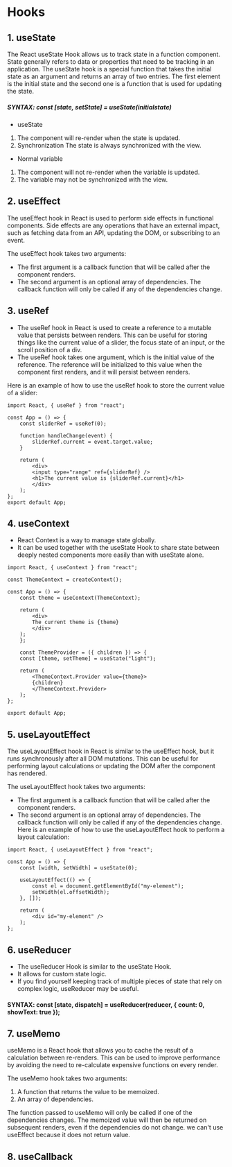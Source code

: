 # Hooks

## 1. useState
The React useState Hook allows us to track state in a function component. State generally refers to data or properties that need to be tracking in an application. The  useState hook is a special function that takes the initial state as an argument and returns an array of two entries. The first element is the initial state and the second one is a function that is used for updating the state.
##### SYNTAX: const [state, setState] = useState(initialstate)

* useState	
1. The component will re-render when the state is updated.
2. Synchronization	The state is always synchronized with the view.
* Normal variable
1. The component will not re-render when the variable is updated.
2. The variable may not be synchronized with the view.

## 2. useEffect
The useEffect hook in React is used to perform side effects in functional components. Side effects are any operations that have an external impact, such as fetching data from an API, updating the DOM, or subscribing to an event.

The useEffect hook takes two arguments:
* The first argument is a callback function that will be called after the component renders.
* The second argument is an optional array of dependencies. The callback function will only be called if any of the dependencies change.


## 3. useRef
* The useRef hook in React is used to create a reference to a mutable value that persists between renders. 
This can be useful for storing things like the current value of a slider, the focus state of an input, or the scroll position of a div.
* The useRef hook takes one argument, which is the initial value of the reference. The reference will be initialized to this value when the component first renders, and it will persist between renders.

Here is an example of how to use the useRef hook to store the current value of a slider:

```
import React, { useRef } from "react";

const App = () => {
    const sliderRef = useRef(0);
    
    function handleChange(event) {
        sliderRef.current = event.target.value;
    }
    
    return (
        <div>
        <input type="range" ref={sliderRef} />
        <h1>The current value is {sliderRef.current}</h1>
        </div>
    );
};
export default App;
```

## 4. useContext
* React Context is a way to manage state globally.
* It can be used together with the useState Hook to share state between deeply nested components more easily than with useState alone.

```
import React, { useContext } from "react";

const ThemeContext = createContext();

const App = () => {
    const theme = useContext(ThemeContext);

    return (
        <div>
        The current theme is {theme}
        </div>
    );
    };

    const ThemeProvider = ({ children }) => {
    const [theme, setTheme] = useState("light");

    return (
        <ThemeContext.Provider value={theme}>
        {children}
        </ThemeContext.Provider>
    );
};

export default App;
```


## 5. useLayoutEffect
The useLayoutEffect hook in React is similar to the useEffect hook, but it runs synchronously after all DOM mutations. This can be useful for performing layout calculations or updating the DOM after the component has rendered.

The useLayoutEffect hook takes two arguments:

* The first argument is a callback function that will be called after the component renders.
* The second argument is an optional array of dependencies. The callback function will only be called if any of the dependencies change.
Here is an example of how to use the useLayoutEffect hook to perform a layout calculation:

```
import React, { useLayoutEffect } from "react";

const App = () => {
    const [width, setWidth] = useState(0);

    useLayoutEffect(() => {
        const el = document.getElementById("my-element");
        setWidth(el.offsetWidth);
    }, []);

    return (
        <div id="my-element" />
    );
};
```

## 6. useReducer
* The useReducer Hook is similar to the useState Hook.
* It allows for custom state logic.
* If you find yourself keeping track of multiple pieces of state that rely on complex logic, useReducer may be useful.

#### SYNTAX:   const [state, dispatch] = useReducer(reducer, { count: 0, showText: true });


## 7. useMemo
useMemo is a React hook that allows you to cache the result of a calculation between re-renders. This can be used to improve performance by avoiding the need to re-calculate expensive functions on every render.

The useMemo hook takes two arguments:

1. A function that returns the value to be memoized.
2. An array of dependencies.

The function passed to useMemo will only be called if one of the dependencies changes. The memoized value will then be returned on subsequent renders, even if the dependencies do not change.
we can't use useEffect because it does not return value.


## 8. useCallback
